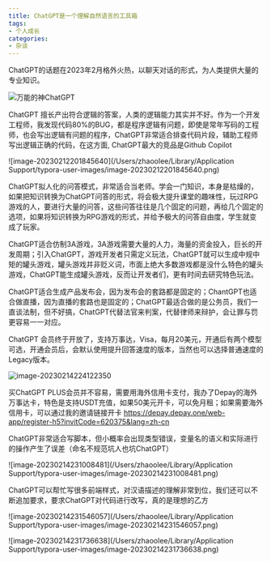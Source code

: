 ```yaml
---
title: ChatGPT是一个理解自然语言的工具箱
tags:
- 个人成长
categories:
- 杂谈
---
```


ChatGPT的话题在2023年2月格外火热，以聊天对话的形式，为人类提供大量的专业知识。


![万能的神ChatGPT](https://cdn.fangyuanxiaozhan.com/assets/1676174451000KeDpwQpp.png)

ChatGPT 擅长产出符合逻辑的答案，人类的逻辑能力其实并不好。作为一个开发工程师，我发现代码80%的BUG，都是程序逻辑有问题，即使是常年写码的工程师，也会写出逻辑有问题的程序，ChatGPT非常适合排查代码片段，辅助工程师写出逻辑正确的代码，在这方面, ChatGPT最大的竞品是Github Copilot



![image-20230212201845640](/Users/zhaoolee/Library/Application Support/typora-user-images/image-20230212201845640.png)

ChatGPT拟人化的问答模式，非常适合当老师。学会一门知识，本身是枯燥的，如果把知识转换为ChatGPT问答的形式，将会极大提升课堂的趣味性，玩过RPG游戏的人，要进行大量的问答，这些问答往往是几个固定的问题，再给几个固定的选项，如果将知识转换为RPG游戏的形式，并给予极大的问答自由度，学生就变成了玩家。



ChatGPT适合仿制3A游戏，3A游戏需要大量的人力，海量的资金投入，巨长的开发周期；引入ChatGPT，游戏开发者只需定义玩法，ChatGPT就可以生成中规中矩的罐头游戏，罐头游戏并非贬义词，市面上绝大多数游戏都是没什么特色的罐头游戏，ChatGPT能生成罐头游戏，反而让开发者们，更有时间去研究特色玩法。



ChatGPT适合生成产品发布会，因为发布会的套路都是固定的；ChantGPT也适合做直播，因为直播的套路也是固定的；ChatGPT最适合做的是公务员，我们一直谈法制，但不好搞，ChatGPT代替法官来判案，代替律师来辩护，会让罪与罚更容易一一对应。



ChatGPT 会员终于开放了，支持万事达，Visa，每月20美元，开通后有两个模型可选，开通会员后，会默认使用提升回答速度的版本，当然也可以选择普通速度的Legacy版本。

![image-20230214224122350](https://cdn.fangyuanxiaozhan.com/assets/1676385731564WMzsfsmM.png)



买ChatGPT PLUS会员并不容易，需要用海外信用卡支付，我办了Depay的海外万事达卡，特色是支持USDT充值，如果50美元开卡，可以免月租；如果需要海外信用卡，可以通过我的邀请链接开卡 https://depay.depay.one/web-app/register-h5?invitCode=620375&lang=zh-cn 



ChatGPT非常适合写脚本，但小概率会出现类型错误，变量名的语义和实际进行的操作产生了误差（命名不规范坑人也坑ChatGPT）

![image-20230214231008481](/Users/zhaoolee/Library/Application Support/typora-user-images/image-20230214231008481.png)



ChatGPT可以帮忙写很多前端样式，对汉语描述的理解非常到位，我们还可以不断追加要求，要求ChatGPT对代码进行改写，真的是理想的乙方



![image-20230214231546057](/Users/zhaoolee/Library/Application Support/typora-user-images/image-20230214231546057.png)

![image-20230214231736638](/Users/zhaoolee/Library/Application Support/typora-user-images/image-20230214231736638.png)



